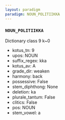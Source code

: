 ```yaml
---
layout: paradigm
paradigm: NOUN_POLITIIKKA
---
```

### ` NOUN_POLITIIKKA `

Dictionary class 9 k~0
* kotus_tn: 9
* upos: NOUN
* suffix_regex: kka
* kotus_av: A
* grade_dir: weaken
* harmony: back
* possessive: False
* stem_diphthong: None
* deletion: ka
* plurale_tantum: False
* clitics: False
* pos: NOUN
* stem_vowel: a
